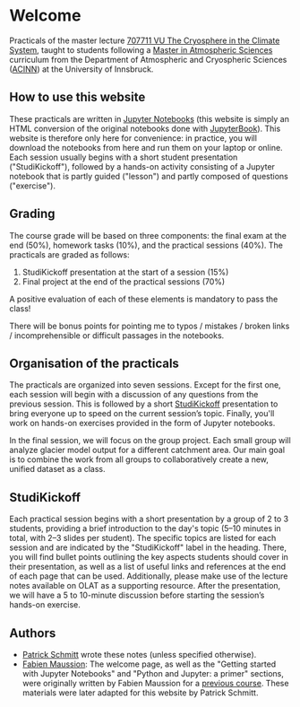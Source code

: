 # Welcome

Practicals of the master lecture [707711 VU The Cryosphere in the Climate System](https://lfuonline.uibk.ac.at/public/lfuonline_lv.details?sem_id_in=25S&lvnr_id_in=707711&sprache_in=en), taught to students following a [Master in Atmospheric Sciences](https://www.uibk.ac.at/en/programmes/ma-atmospheric-sciences/) curriculum from the Department of Atmospheric and Cryospheric Sciences ([ACINN](https://www.uibk.ac.at/acinn)) at the University of Innsbruck.

## How to use this website

These practicals are written in [Jupyter Notebooks](https://jupyter.org/) (this website is simply an HTML conversion of the original notebooks done with [JupyterBook](https://jupyterbook.org/)). This website is therefore only here for convenience: in practice, you will download the notebooks from here and run them on your laptop or online. Each session usually begins with a short student presentation ("StudiKickoff"), followed by a hands-on activity consisting of a Jupyter notebook that is partly guided ("lesson") and partly composed of questions ("exercise").

## Grading

The course grade will be based on three components: the final exam at the end (50%), homework tasks (10%), and the practical sessions (40%). The practicals are graded as follows:

1. StudiKickoff presentation at the start of a session (15%)
2. Final project at the end of the practical sessions (70%)

A positive evaluation of each of these elements is mandatory to pass the class!

There will be bonus points for pointing me to typos / mistakes / broken links / incomprehensible or difficult passages in the notebooks.

## Organisation of the practicals

The practicals are organized into seven sessions. Except for the first one, each session will begin with a discussion of any questions from the previous session. This is followed by a short [StudiKickoff](#StudiKickoff) presentation to bring everyone up to speed on the current session’s topic. Finally, you'll work on hands-on exercises provided in the form of Jupyter notebooks.

In the final session, we will focus on the group project. Each small group will analyze glacier model output for a different catchment area. Our main goal is to combine the work from all groups to collaboratively create a new, unified dataset as a class.

## StudiKickoff

Each practical session begins with a short presentation by a group of 2 to 3 students, providing a brief introduction to the day's topic (5–10 minutes in total, with 2–3 slides per student). The specific topics are listed for each session and are indicated by the "StudiKickoff" label in the heading. There, you will find bullet points outlining the key aspects students should cover in their presentation, as well as a list of useful links and references at the end of each page that can be used. Additionally, please make use of the lecture notes available on OLAT as a supporting resource. After the presentation, we will have a 5 to 10-minute discussion before starting the session’s hands-on exercise.

## Authors

- [Patrick Schmitt](https://www.uibk.ac.at/en/acinn/people/patrick-schmitt/) wrote these notes (unless specified otherwise).
- [Fabien Maussion](http://fabienmaussion.info/): The welcome page, as well as the "Getting started with Jupyter Notebooks" and "Python and Jupyter: a primer" sections, were originally written by Fabien Maussion for a [previous course](https://fabienmaussion.info/climate_system/welcome.html). These materials were later adapted for this website by Patrick Schmitt.
